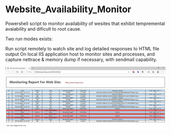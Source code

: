 # Website_Availability_Monitor

Powershell script to monitor availability of wesites that exhibit tempremental avaiability and dificult to root cause.

Two run modes exists:

Run script remotely to watch site and log detailed responses to HTML file output
On local IIS application host to monitor sites and processes, and capture nettrace & memory dump if necessary, with sendmail capability.

![Website_Availability_Monitor](DocImages/output.jpg)

